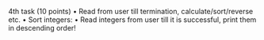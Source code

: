 4th task (10 points) 
• Read from user till termination, calculate/sort/reverse etc. 
• Sort integers: 
• Read integers from user till it is successful, print them in descending order! 
